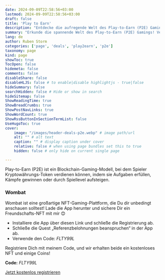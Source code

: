 ```yaml
---
date: 2024-09-09T22:58:56+03:00
lastmod: 2024-09-09T22:58:56+03:00
draft: false
title: 'Play to Earn'
description: "Entdecke die aufregende Welt des Play-to-Earn (P2E) Gamings!"
summary: "Erkunde die spannende Welt des Play-to-Earn (P2E) Gamings! Verdiene Kryptowährungs-Token, indem Du Aufgaben erfüllst, Kämpfe gewinnst oder Levels durchläufst. In diesem Abschnitt findest Du Links zu Apps und Webseiten, auf denen Du durch das Spielen von Games Geld verdienen kannst."
lang: de
author: Ruben Storm
categories: ['page', 'deals', 'play2earn', 'p2e']
taxonomy: page
kind: page
showToc: true
TocOpen: false
hidemeta: false
comments: false
disableShare: false
disableHLJS: false # to enable|disable highlightjs - true|false
hideSummary: false
searchHidden: false # Hide or show in search
hideSitemap: false
ShowReadingTime: true
ShowBreadCrumbs: true
ShowPostNavLinks: true
ShowWordCount: true
ShowRssButtonInSectionTermList: false
UseHugoToc: true
cover:
    image: "/images/header-deals-p2e.webp" # image path/url
    alt: "" # alt text
    caption: "" # display caption under cover
    relative: false # when using page bundles set this to true
    hidden: false # only hide on current single page

---
```


Play-to-Earn (P2E) ist ein Blockchain-Gaming-Modell, bei dem Spieler Kryptowährungs-Token verdienen können, indem sie Aufgaben erfüllen, Kämpfe gewinnen oder durch Spiellevel aufsteigen.

### Wombat

Wombat ist eine großartige NFT-Gaming-Plattform, die Du dir unbedingt anschauen solltest! Lade die App herunter und sichere Dir ein Freundschafts-NFT mit mir 😊
- Installiere die App über diesen Link und schließe die Registrierung ab.
- Schließe die Quest „Referenzbelohnungen beanspruchen“ in der App ab.
- Verwende den Code: *FLTY99L*

Registriere Dich mit meinem Code, und wir erhalten beide ein kostenloses NFT und einige Coins!

**Code:** *FLTY99L*

[Jetzt kostenlos registrieren][defWombatLink]

[defWombatLink]: https://go.getwombat.io/GMXH